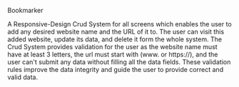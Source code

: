 Bookmarker

A Responsive-Design Crud System for all screens which enables the user to add any desired website name and the URL of it to. 
The user can visit this added website, update its data, and delete it form the whole system. 
The Crud System provides validation for the user as the website name must have at least 3 letters, the url must start with (www. or https://), and the user can't submit any data without filling all the data fields. 
These validation rules improve the data integrity and guide the user to provide correct and valid data. 


